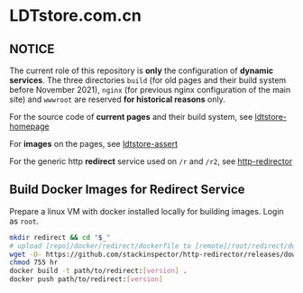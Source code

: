 # LDTstore.com.cn

## NOTICE

The current role of this repository is **only** the configuration of **dynamic services**. The three directories `build` (for old pages and their build system before November 2021), `nginx` (for previous nginx configuration of the main site) and `wwwroot` are reserved **for historical reasons** only.

For the source code of **current pages** and their build system, see [ldtstore-homepage](https://github.com/stackinspector/ldtstore-homepage/)

For **images** on the pages, see [ldtstore-assert](https://github.com/stackinspector/ldtstore-assert/)

For the generic http **redirect** service used on `/r` and `/r2`, see [http-redirector](https://github.com/stackinspector/http-redirector/)

## Build Docker Images for Redirect Service

Prepare a linux VM with docker installed locally for building images. Login as `root`.

```bash
mkdir redirect && cd "$_"
# upload [repo]/docker/redirect/dockerfile to [remote]/root/redirect/dockerfile
wget -O- https://github.com/stackinspector/http-redirector/releases/download/v0.6.0/http-redirector_v0.6.0_x86_64-unknown-linux-musl.tar.xz | tar xv --lzma
chmod 755 hr
docker build -t path/to/redirect:[version] .
docker push path/to/redirect:[version]
```

